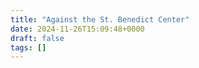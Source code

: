 ```yaml
---
title: "Against the St. Benedict Center"
date: 2024-11-26T15:09:48+0000
draft: false
tags: []
---
```

